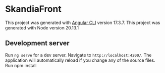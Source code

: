 # SkandiaFront

This project was generated with [Angular CLI](https://github.com/angular/angular-cli) version 17.3.7.
This project was generated with Node version 20.13.1

## Development server

Run `ng serve` for a dev server. Navigate to `http://localhost:4200/`. The application will automatically reload if you change any of the source files.
Run npm install


